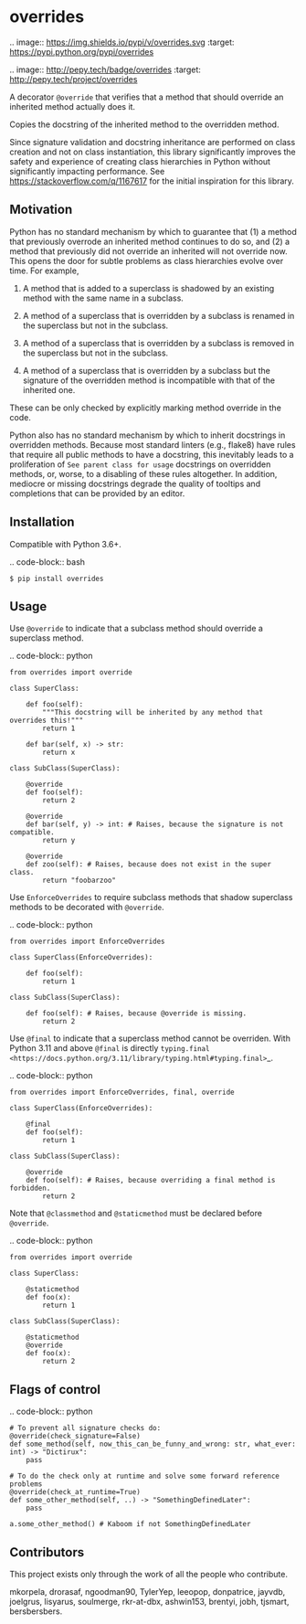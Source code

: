 overrides
=========

.. image:: https://img.shields.io/pypi/v/overrides.svg
  :target: https://pypi.python.org/pypi/overrides

.. image:: http://pepy.tech/badge/overrides
  :target: http://pepy.tech/project/overrides

A decorator ``@override`` that verifies that a method that should override an inherited method actually does it.

Copies the docstring of the inherited method to the overridden method.

Since signature validation and docstring inheritance are performed on class creation and not on class instantiation,
this library significantly improves the safety and experience of creating class hierarchies in 
Python without significantly impacting performance. See https://stackoverflow.com/q/1167617 for the
initial inspiration for this library.

Motivation
----------

Python has no standard mechanism by which to guarantee that (1) a method that previously overrode an inherited method
continues to do so, and (2) a method that previously did not override an inherited will not override now.
This opens the door for subtle problems as class hierarchies evolve over time. For example,

1. A method that is added to a superclass is shadowed by an existing method with the same name in a 
   subclass.

2. A method of a superclass that is overridden by a subclass is renamed in the superclass but not in 
   the subclass.

3. A method of a superclass that is overridden by a subclass is removed in the superclass but not in
   the subclass.

4. A method of a superclass that is overridden by a subclass but the signature of the overridden
   method is incompatible with that of the inherited one.

These can be only checked by explicitly marking method override in the code.

Python also has no standard mechanism by which to inherit docstrings in overridden methods. Because 
most standard linters (e.g., flake8) have rules that require all public methods to have a docstring, 
this inevitably leads to a proliferation of ``See parent class for usage`` docstrings on overridden
methods, or, worse, to a disabling of these rules altogether. In addition, mediocre or missing
docstrings degrade the quality of tooltips and completions that can be provided by an editor.

Installation
------------

Compatible with Python 3.6+.

.. code-block:: bash

    $ pip install overrides

Usage
-----

Use ``@override`` to indicate that a subclass method should override a superclass method.

.. code-block:: python

    from overrides import override

    class SuperClass:

        def foo(self):
            """This docstring will be inherited by any method that overrides this!"""
            return 1

        def bar(self, x) -> str:
            return x

    class SubClass(SuperClass):

        @override
        def foo(self):
            return 2

        @override
        def bar(self, y) -> int: # Raises, because the signature is not compatible.
            return y
            
        @override
        def zoo(self): # Raises, because does not exist in the super class.
            return "foobarzoo"

Use ``EnforceOverrides`` to require subclass methods that shadow superclass methods to be decorated 
with ``@override``.

.. code-block:: python
 
    from overrides import EnforceOverrides

    class SuperClass(EnforceOverrides):

        def foo(self):
            return 1

    class SubClass(SuperClass):

        def foo(self): # Raises, because @override is missing.
            return 2

Use ``@final`` to indicate that a superclass method cannot be overriden.
With Python 3.11 and above ``@final`` is directly `typing.final <https://docs.python.org/3.11/library/typing.html#typing.final>`_.

.. code-block:: python

    from overrides import EnforceOverrides, final, override

    class SuperClass(EnforceOverrides):

        @final
        def foo(self):
            return 1

    class SubClass(SuperClass):

        @override
        def foo(self): # Raises, because overriding a final method is forbidden.
            return 2

Note that ``@classmethod`` and ``@staticmethod`` must be declared before ``@override``.

.. code-block:: python

    from overrides import override

    class SuperClass:

        @staticmethod
        def foo(x):
            return 1

    class SubClass(SuperClass):

        @staticmethod
        @override
        def foo(x):
            return 2


Flags of control
----------------

.. code-block:: python

    # To prevent all signature checks do:
    @override(check_signature=False)
    def some_method(self, now_this_can_be_funny_and_wrong: str, what_ever: int) -> "Dictirux":
        pass

    # To do the check only at runtime and solve some forward reference problems
    @override(check_at_runtime=True)
    def some_other_method(self, ..) -> "SomethingDefinedLater":
        pass

    a.some_other_method() # Kaboom if not SomethingDefinedLater


Contributors
------------

This project exists only through the work of all the people who contribute.

mkorpela, drorasaf, ngoodman90, TylerYep, leeopop, donpatrice, jayvdb, joelgrus, lisyarus, 
soulmerge, rkr-at-dbx, ashwin153, brentyi,  jobh, tjsmart, bersbersbers.
